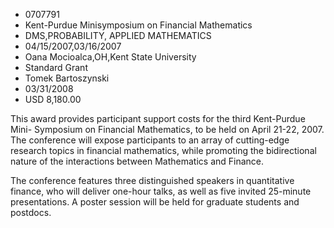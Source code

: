 
* 0707791
* Kent-Purdue Minisymposium on Financial Mathematics
* DMS,PROBABILITY, APPLIED MATHEMATICS
* 04/15/2007,03/16/2007
* Oana Mocioalca,OH,Kent State University
* Standard Grant
* Tomek Bartoszynski
* 03/31/2008
* USD 8,180.00

This award provides participant support costs for the third Kent-Purdue Mini-
Symposium on Financial Mathematics, to be held on April 21-22, 2007. The
conference will expose participants to an array of cutting-edge research topics
in financial mathematics, while promoting the bidirectional nature of the
interactions between Mathematics and Finance.

The conference features three distinguished speakers in quantitative finance,
who will deliver one-hour talks, as well as five invited 25-minute
presentations. A poster session will be held for graduate students and postdocs.
